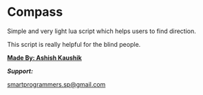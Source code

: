 # Compass

Simple and very light lua script which helps users to find direction.

This script is really helpful for the blind people.

<b><u>Made By: Ashish Kaushik</u></b>

<b><i>Support:</i></b>

smartprogrammers.sp@gmail.com
